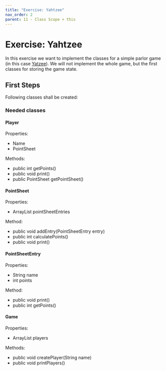 ```yaml
---
title: "Exercise: Yahtzee"
nav_order: 2
parent: 11 - Class Scope + this
---
```


# Exercise: Yahtzee

In this exercise we want to implement the classes for a simple parlor game (in this case [Yatzee](https://en.wikipedia.org/wiki/Yahtzee)). We will not implement the whole game, but the first classes for storing the game state.

## First Steps

Following classes shall be created:

### Needed classes
#### Player
Properties:
- Name
- PointSheet

Methods:
- public int getPoints()
- public void print()
- public PointSheet getPointSheet()

#### PointSheet
Properties:
- ArrayList<PointSheetEntry> pointSheetEntries

Method:
- public void addEntry(PointSheetEntry entry)
- public int calculatePoints()
- public void print()

#### PointSheetEntry

Properties:
- String name
- int points

Method:
- public void print()
- public int getPoints()

#### Game
Properties:
- ArrayList<Player> players

Methods:
- public void createPlayer(String name)
- public void printPlayers()
